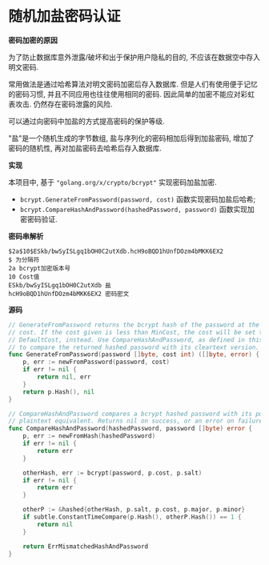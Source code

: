 # 随机加盐密码认证

**密码加密的原因**

为了防止数据库意外泄露/破坏和出于保护用户隐私的目的, 不应该在数据空中存入明文密码.

常用做法是通过哈希算法对明文密码加密后存入数据库. 但是人们有使用便于记忆的密码习惯, 并且不同应用也往往使用相同的密码. 因此简单的加密不能应对彩虹表攻击. 仍然存在密码泄露的风险.

可以通过向密码中加盐的方式提高密码的保护等级.

"盐"是一个随机生成的字节数组, 盐与序列化的密码相加后得到加盐密码, 增加了密码的随机性, 再对加盐密码去哈希后存入数据库.

**实现**

本项目中, 基于 `"golang.org/x/crypto/bcrypt"` 实现密码加盐加密.

- `bcrypt.GenerateFromPassword(password, cost)` 函数实现密码加盐后哈希;
- `bcrypt.CompareHashAndPassword(hashedPassword, password)` 函数实现加密密码验证.

**密码串解析**

```text
$2a$10$ESkb/bwSyISLgq1bOH0C2utXdb.hcH9oBQD1hUnfDOzm4bMKK6EX2
$ 为分隔符
2a bcrypt加密版本号
10 Cost值
ESkb/bwSyISLgq1bOH0C2utXdb 盐
hcH9oBQD1hUnfDOzm4bMKK6EX2 密码密文
```

**源码**

```go
// GenerateFromPassword returns the bcrypt hash of the password at the given
// cost. If the cost given is less than MinCost, the cost will be set to
// DefaultCost, instead. Use CompareHashAndPassword, as defined in this package,
// to compare the returned hashed password with its cleartext version.
func GenerateFromPassword(password []byte, cost int) ([]byte, error) {
	p, err := newFromPassword(password, cost)
	if err != nil {
		return nil, err
	}
	return p.Hash(), nil
}

// CompareHashAndPassword compares a bcrypt hashed password with its possible
// plaintext equivalent. Returns nil on success, or an error on failure.
func CompareHashAndPassword(hashedPassword, password []byte) error {
	p, err := newFromHash(hashedPassword)
	if err != nil {
		return err
	}

	otherHash, err := bcrypt(password, p.cost, p.salt)
	if err != nil {
		return err
	}

	otherP := &hashed{otherHash, p.salt, p.cost, p.major, p.minor}
	if subtle.ConstantTimeCompare(p.Hash(), otherP.Hash()) == 1 {
		return nil
	}

	return ErrMismatchedHashAndPassword
}
```
